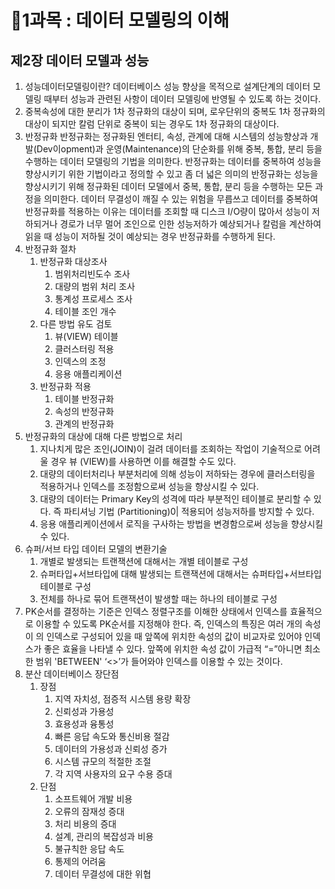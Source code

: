 # 📝1과목 : 데이터 모델링의 이해

## 제2장 데이터 모델과 성능

1. 성능데이터모델링이란?
   데이터베이스 성능 향상을 목적으로 설계단계의 데이터 모델링 때부터 성능과 관련된 사항이 데이터 모델링에 반영될 수 있도록 하는 것이다. 
2. 중복속성에 대한 분리가 1차 정규화의 대상이 되며, 로우단위의 중복도 1차 정규화의 대상이 되지만 칼럼 단위로 중복이 되는 경우도 1차 정규화의 대상이다.
3. 반정규화
   반정규화는 정규화된 엔터티, 속성, 관계에 대해 시스템의 성능향상과 개발(Dev이opment)과 운영(Maintenance)의 단순화를 위해 중복, 통합, 분리 등을 수행하는 데이터 모델링의 기법을 의미한다. 반정규화는 데이터를 중복하여 성능을 향상시키기 위한 기법이라고 정의할 수 있고 좀 더 넓은 의미의 반정규화는 성능을 향상시키기 위해 정규화된 데이터 모델에서 중복, 통합, 분리 등을 수행하는 모든 과정을 의미한다. 데이터 무결성이 깨질 수 있는 위험을 무릅쓰고 데이터를 중복하여 반정규화를 적용하는 이유는 데이터를 조회할 때 디스크 I/O량이 많아서 성능이 저하되거나 경로가 너무 멀어 조인으로 인한 성능저하가 예상되거나 칼럼을 계산하여 읽을 때 성능이 저하될 것이 예상되는 경우 반정규화를 수행하게 된다. 
4. 반정규화 절차
   1. 반정규화 대상조사 
      1. 범위처리빈도수 조사 
      2. 대량의 범위 처리 조사
      3. 통계성 프로세스 조사
      4. 테이블 조인 개수 
   2. 다른 방법 유도 검토 
      1. 뷰(VIEW) 테이블 
      2. 클러스터링 적용 
      3. 인덱스의 조정
      4. 응용 애플리케이션 
   3. 반정규화 적용
      1. 테이블 반정규화
      2. 속성의 반정규화
      3. 관계의 반정규화
5. 반정규화의 대상에 대해 다른 방법으로 처리
   1.  지나치게 많은 조인(JOIN)이 걸려 데이터를 조회하는 작업이 기술적으로 어려울 경우 뷰 (VIEW)를 사용하면 이를 해결할 수도 있다. 
   2. 대량의 데이터처리나 부분처리에 의해 성능이 저하돠는 경우에 클러스터링을 적용하거나 인덱스를 조정함으로써 성능을 향상시킬 수 있다. 
   3. 대량의 데이터는 Primary Key의 성격에 따라 부분적인 테이블로 분리할 수 있다. 즉 파티셔닝 기법 (Partitioning)0| 적용되어 성능저하를 방지할 수 있다. 
   4. 응용 애플리케이션에서 로직을 구사하는 방법을 변경함으로써 성능을 향상시킬 수 있다.
6. 슈퍼/서브 타입 데이터 모델의 변환기술
   1.  개별로 발생되는 트랜잭션에 대해서는 개별 테이블로 구성 
   2. 슈퍼타입+서브타입에 대해 발생되는 트랜잭션에 대해서는 슈퍼타입+서브타입 테이블로 구성 
   3. 전체를 하나로 묶어 트랜잭션이 발생할 때는 하나의 테이블로 구성
7. PK순서를 결정하는 기준은 인덱스 정렬구조를 이해한 상태에서 인덱스를 효율적으로 이용할 수 있도록 PK순서를 지정해야 한다. 즉, 인덱스의 특징은 여러 개의 속성이 의 인덱스로 구성되어 있을 때 앞쪽에 위치한 속성의 값이 비교자로 있어야 인덱스가 좋은 효율을 나타낼 수 있다. 앞쪽에 위치한 속성 값이 가급적 “=”아니면 최소한 범위 'BETWEEN' ‘<>’가 들어와야 인덱스를 이용할 수 있는 것이다.
8. 분산 데이터베이스 장단점
   1. 장점
      1. 지역 자치성, 점증적 시스템 용량 확장 
      2. 신뢰성과 가용성 
      3. 효용성과 융통성 
      4. 빠른 응답 속도와 통신비용 절감 
      5. 데이터의 가용성과 신뢰성 증가 
      6. 시스템 규모의 적절한 조절 
      7. 각 지역 사용자의 요구 수용 증대
   2. 단점 
      1. 소프트웨어 개발 비용 
      2. 오류의 잠재성 증대 
      3. 처리 비용의 증대 
      4. 설계, 관리의 복잡성과 비용 
      5. 불규칙한 응답 속도 
      6. 통제의 어려움 
      7. 데이터 무결성에 대한 위협 
